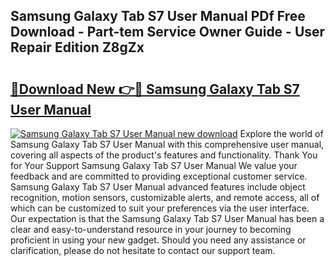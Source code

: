 ## Samsung Galaxy Tab S7 User Manual PDf Free Download - Part-tem Service Owner Guide - User Repair Edition Z8gZx

# <h2><a href="http://cf19381.oget.top/?id=Samsung+Galaxy+Tab+S7+User+Manual">🔗Download New 👉🔴 Samsung Galaxy Tab S7 User Manual</a></h2>

[![Samsung Galaxy Tab S7 User Manual new download](https://i.imgur.com/5g1atiW.png)](http://cf19381.oget.top/?id=Samsung+Galaxy+Tab+S7+User+Manual)
Explore the world of Samsung Galaxy Tab S7 User Manual with this comprehensive user manual, covering all aspects of the product's features and functionality. Thank You for Your Support Samsung Galaxy Tab S7 User Manual We value your feedback and are committed to providing exceptional customer service. Samsung Galaxy Tab S7 User Manual advanced features include object recognition, motion sensors, customizable alerts, and remote access, all of which can be customized to suit your preferences via the user interface. Our expectation is that the Samsung Galaxy Tab S7 User Manual has been a clear and easy-to-understand resource in your journey to becoming proficient in using your new gadget. Should you need any assistance or clarification, please do not hesitate to contact our support team.
